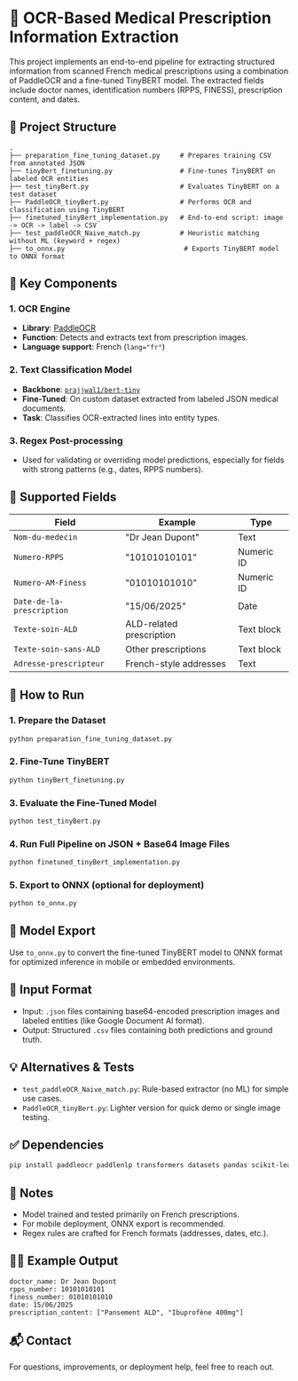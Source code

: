 # 🧾 OCR-Based Medical Prescription Information Extraction

This project implements an end-to-end pipeline for extracting structured information from scanned French medical prescriptions using a combination of PaddleOCR and a fine-tuned TinyBERT model. The extracted fields include doctor names, identification numbers (RPPS, FINESS), prescription content, and dates.

## 🔧 Project Structure

```
.
├── preparation_fine_tuning_dataset.py     # Prepares training CSV from annotated JSON
├── tinyBert_finetuning.py                 # Fine-tunes TinyBERT on labeled OCR entities
├── test_tinyBert.py                       # Evaluates TinyBERT on a test dataset
├── PaddleOCR_tinyBert.py                  # Performs OCR and classification using TinyBERT
├── finetuned_tinyBert_implementation.py   # End-to-end script: image -> OCR -> label -> CSV
├── test_paddleOCR_Naive_match.py          # Heuristic matching without ML (keyword + regex)
├── to_onnx.py                              # Exports TinyBERT model to ONNX format
```

## 📌 Key Components

### 1. **OCR Engine**
- **Library**: [PaddleOCR](https://github.com/PaddlePaddle/PaddleOCR)
- **Function**: Detects and extracts text from prescription images.
- **Language support**: French (`lang="fr"`)

### 2. **Text Classification Model**
- **Backbone**: [`prajjwal1/bert-tiny`](https://huggingface.co/prajjwal1/bert-tiny)
- **Fine-Tuned**: On custom dataset extracted from labeled JSON medical documents.
- **Task**: Classifies OCR-extracted lines into entity types.

### 3. **Regex Post-processing**
- Used for validating or overriding model predictions, especially for fields with strong patterns (e.g., dates, RPPS numbers).

## 🧪 Supported Fields

| Field                   | Example                     | Type         |
|------------------------|-----------------------------|--------------|
| `Nom-du-medecin`       | "Dr Jean Dupont"            | Text         |
| `Numero-RPPS`          | "10101010101"               | Numeric ID   |
| `Numero-AM-Finess`     | "01010101010"               | Numeric ID   |
| `Date-de-la-prescription` | "15/06/2025"             | Date         |
| `Texte-soin-ALD`       | ALD-related prescription     | Text block   |
| `Texte-soin-sans-ALD`  | Other prescriptions          | Text block   |
| `Adresse-prescripteur` | French-style addresses       | Text         |

## 🚀 How to Run

### 1. **Prepare the Dataset**
```bash
python preparation_fine_tuning_dataset.py
```

### 2. **Fine-Tune TinyBERT**
```bash
python tinyBert_finetuning.py
```

### 3. **Evaluate the Fine-Tuned Model**
```bash
python test_tinyBert.py
```

### 4. **Run Full Pipeline on JSON + Base64 Image Files**
```bash
python finetuned_tinyBert_implementation.py
```

### 5. **Export to ONNX (optional for deployment)**
```bash
python to_onnx.py
```

## 🧠 Model Export

Use `to_onnx.py` to convert the fine-tuned TinyBERT model to ONNX format for optimized inference in mobile or embedded environments.

## 📁 Input Format

- Input: `.json` files containing base64-encoded prescription images and labeled entities (like Google Document AI format).
- Output: Structured `.csv` files containing both predictions and ground truth.

## 💡 Alternatives & Tests

- `test_paddleOCR_Naive_match.py`: Rule-based extractor (no ML) for simple use cases.
- `PaddleOCR_tinyBert.py`: Lighter version for quick demo or single image testing.

## ✅ Dependencies

```bash
pip install paddleocr paddlenlp transformers datasets pandas scikit-learn torch optimum
```

## 📌 Notes

- Model trained and tested primarily on French prescriptions.
- For mobile deployment, ONNX export is recommended.
- Regex rules are crafted for French formats (addresses, dates, etc.).

## 👩‍⚕️ Example Output

```
doctor_name: Dr Jean Dupont
rpps_number: 10101010101
finess_number: 01010101010
date: 15/06/2025
prescription_content: ["Pansement ALD", "Ibuprofène 400mg"]
```

## 📬 Contact

For questions, improvements, or deployment help, feel free to reach out.
